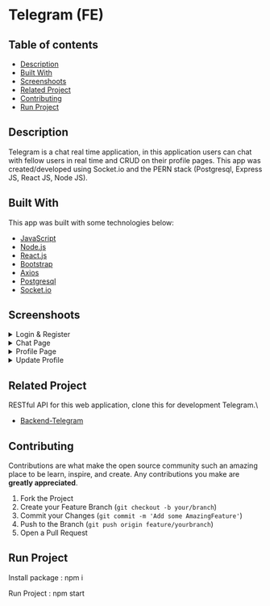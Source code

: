 <h1>Telegram (FE)</h1>

## Table of contents

- [Description](#Description)
- [Built With](#built-with)
- [Screenshoots](#screenshoots)
- [Related Project](#related-project)
- [Contributing](#contributing)
- [Run Project](#run-project)

## Description

Telegram is a chat real time application, in this application users can chat with fellow users in real time and CRUD on their profile pages. This app was created/developed using Socket.io and the PERN stack (Postgresql, Express JS, React JS, Node JS).

## Built With

This app was built with some technologies below:

- [JavaScript](https://www.javascript.com/)
- [Node.js](https://nodejs.org/en/)
- [React.js](https://reactjs.org/)
- [Bootstrap](https://getbootstrap.com/)
- [Axios](https://axios-http.com/)
- [Postgresql](https://www.postgresql.org/)
- [Socket.io](https://socket.io/)

## Screenshoots

<details>
  <summary>
    Login & Register
  </summary>
<img src="./screenshoots/Login.PNG" alt="Login Page" />
<img src="./screenshoots/Register.png" alt="Register Page" />
</details>

<details>
  <summary>
    Chat Page
  </summary>
<img src="./screenshoots/page chat.png" alt="chat" />
<img src="./screenshoots/page menu chat.png" alt="chatmenu" />
</details>

<details>
  <summary>
   Profile Page
  </summary>
<img src="./screenshoots/page profile.png" alt="profile" />
</details>

<details>
  <summary>
   Update Profile
  </summary>
<img src="./screenshoots/page update profile.png" alt="updateprofile" />
</details>

## Related Project

RESTful API for this web application, clone this for development Telegram.\

- [Backend-Telegram](https://github.com/rezafauzanakbar/backend-telegram)

## Contributing

Contributions are what make the open source community such an amazing place to be learn, inspire, and create. Any contributions you make are **greatly appreciated**.

1. Fork the Project
2. Create your Feature Branch (`git checkout -b your/branch`)
3. Commit your Changes (`git commit -m 'Add some AmazingFeature'`)
4. Push to the Branch (`git push origin feature/yourbranch`)
5. Open a Pull Request

## Run Project

Install package : npm i

Run Project : npm start
